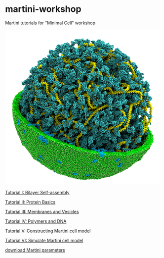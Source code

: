 # martini-workshop
Martini tutorials for "Minimal Cell" workshop

<p align="center">
    <img src="./figures/cell.png" width="500" height="500">
</p>

[Tutorial I: Bilayer Self-assembly](01_bilayer_self_assembly/tutorial.md)

[Tutorial II: Protein Basics](02_protein_basics/tutorial.md)

[Tutorial III: Membranes and Vesicles](03_membranes_and_vesicles/tutorial.md)

[Tutorial IV: Polymers and DNA](04_polymers_and_DNA/tutorial.md)

[Tutorial V: Constructing Martini cell model](05_constructing_martini_cell/tutorial.md)

[Tutorial VI: Simulate Martini cell model](06_simulate_martini_cell_model/tutorial.md)


[download Martini parameters]('files/martini_v3.0.0.tar.gz')
